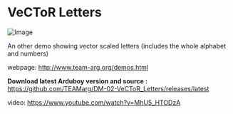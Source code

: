 # VeCToR Letters
![Image](http://www.team-arg.com/images/demos/VectorDemo.gif)

An other demo showing vector scaled letters (includes the whole alphabet and numbers)

webpage: http://www.team-arg.org/demos.html  

**Download latest Arduboy version and source :** https://github.com/TEAMarg/DM-02-VeCToR_Letters/releases/latest

video: https://www.youtube.com/watch?v=MhU5_HTODzA
